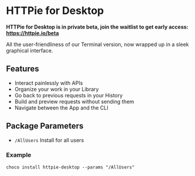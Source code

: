 ﻿# HTTPie for Desktop

**HTTPie for Desktop is in private beta, join the waitlist to get early access: https://httpie.io/beta**

All the user-friendliness of our Terminal version, now wrapped up in a sleek graphical interface.

## Features
- Interact painlessly with APIs
- Organize your work in your Library
- Go back to previous requests in your History
- Build and preview requests without sending them
- Navigate between the App and the CLI

## Package Parameters

- `/AllUsers` Install for all users

### Example
`choco install httpie-desktop --params "/AllUsers"`
